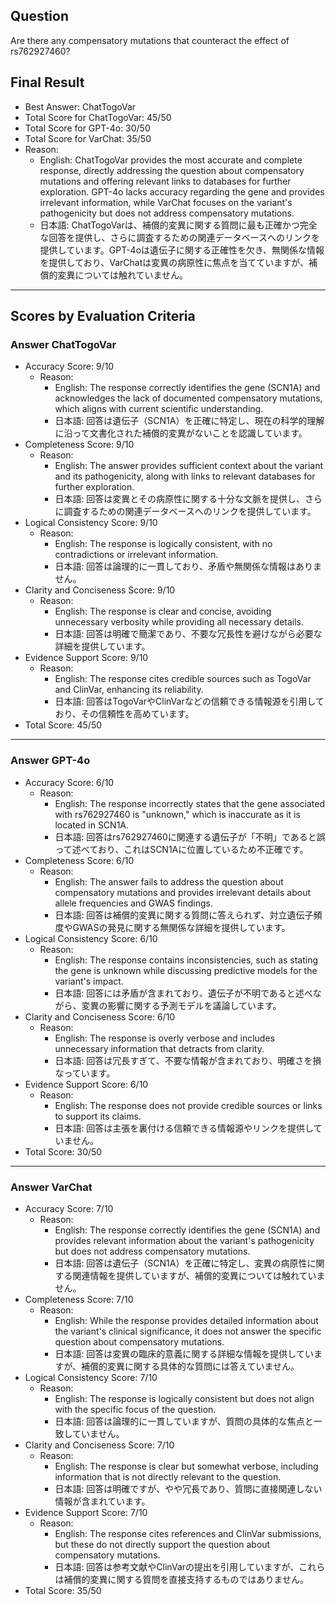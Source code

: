 ## Question

Are there any compensatory mutations that counteract the effect of rs762927460?

## Final Result

- Best Answer: ChatTogoVar
- Total Score for ChatTogoVar: 45/50
- Total Score for GPT-4o: 30/50
- Total Score for VarChat: 35/50
- Reason:
  - English: ChatTogoVar provides the most accurate and complete response, directly addressing the question about compensatory mutations and offering relevant links to databases for further exploration. GPT-4o lacks accuracy regarding the gene and provides irrelevant information, while VarChat focuses on the variant's pathogenicity but does not address compensatory mutations.
  - 日本語: ChatTogoVarは、補償的変異に関する質問に最も正確かつ完全な回答を提供し、さらに調査するための関連データベースへのリンクを提供しています。GPT-4oは遺伝子に関する正確性を欠き、無関係な情報を提供しており、VarChatは変異の病原性に焦点を当てていますが、補償的変異については触れていません。

---

## Scores by Evaluation Criteria

### Answer ChatTogoVar
- Accuracy Score: 9/10
  - Reason: 
    - English: The response correctly identifies the gene (SCN1A) and acknowledges the lack of documented compensatory mutations, which aligns with current scientific understanding.
    - 日本語: 回答は遺伝子（SCN1A）を正確に特定し、現在の科学的理解に沿って文書化された補償的変異がないことを認識しています。
- Completeness Score: 9/10
  - Reason: 
    - English: The answer provides sufficient context about the variant and its pathogenicity, along with links to relevant databases for further exploration.
    - 日本語: 回答は変異とその病原性に関する十分な文脈を提供し、さらに調査するための関連データベースへのリンクを提供しています。
- Logical Consistency Score: 9/10
  - Reason: 
    - English: The response is logically consistent, with no contradictions or irrelevant information.
    - 日本語: 回答は論理的に一貫しており、矛盾や無関係な情報はありません。
- Clarity and Conciseness Score: 9/10
  - Reason: 
    - English: The response is clear and concise, avoiding unnecessary verbosity while providing all necessary details.
    - 日本語: 回答は明確で簡潔であり、不要な冗長性を避けながら必要な詳細を提供しています。
- Evidence Support Score: 9/10
  - Reason: 
    - English: The response cites credible sources such as TogoVar and ClinVar, enhancing its reliability.
    - 日本語: 回答はTogoVarやClinVarなどの信頼できる情報源を引用しており、その信頼性を高めています。
- Total Score: 45/50

---

### Answer GPT-4o
- Accuracy Score: 6/10
  - Reason: 
    - English: The response incorrectly states that the gene associated with rs762927460 is "unknown," which is inaccurate as it is located in SCN1A.
    - 日本語: 回答はrs762927460に関連する遺伝子が「不明」であると誤って述べており、これはSCN1Aに位置しているため不正確です。
- Completeness Score: 6/10
  - Reason: 
    - English: The answer fails to address the question about compensatory mutations and provides irrelevant details about allele frequencies and GWAS findings.
    - 日本語: 回答は補償的変異に関する質問に答えられず、対立遺伝子頻度やGWASの発見に関する無関係な詳細を提供しています。
- Logical Consistency Score: 6/10
  - Reason: 
    - English: The response contains inconsistencies, such as stating the gene is unknown while discussing predictive models for the variant's impact.
    - 日本語: 回答には矛盾が含まれており、遺伝子が不明であると述べながら、変異の影響に関する予測モデルを議論しています。
- Clarity and Conciseness Score: 6/10
  - Reason: 
    - English: The response is overly verbose and includes unnecessary information that detracts from clarity.
    - 日本語: 回答は冗長すぎて、不要な情報が含まれており、明確さを損なっています。
- Evidence Support Score: 6/10
  - Reason: 
    - English: The response does not provide credible sources or links to support its claims.
    - 日本語: 回答は主張を裏付ける信頼できる情報源やリンクを提供していません。
- Total Score: 30/50

---

### Answer VarChat
- Accuracy Score: 7/10
  - Reason: 
    - English: The response correctly identifies the gene (SCN1A) and provides relevant information about the variant's pathogenicity but does not address compensatory mutations.
    - 日本語: 回答は遺伝子（SCN1A）を正確に特定し、変異の病原性に関する関連情報を提供していますが、補償的変異については触れていません。
- Completeness Score: 7/10
  - Reason: 
    - English: While the response provides detailed information about the variant's clinical significance, it does not answer the specific question about compensatory mutations.
    - 日本語: 回答は変異の臨床的意義に関する詳細な情報を提供していますが、補償的変異に関する具体的な質問には答えていません。
- Logical Consistency Score: 7/10
  - Reason: 
    - English: The response is logically consistent but does not align with the specific focus of the question.
    - 日本語: 回答は論理的に一貫していますが、質問の具体的な焦点と一致していません。
- Clarity and Conciseness Score: 7/10
  - Reason: 
    - English: The response is clear but somewhat verbose, including information that is not directly relevant to the question.
    - 日本語: 回答は明確ですが、やや冗長であり、質問に直接関連しない情報が含まれています。
- Evidence Support Score: 7/10
  - Reason: 
    - English: The response cites references and ClinVar submissions, but these do not directly support the question about compensatory mutations.
    - 日本語: 回答は参考文献やClinVarの提出を引用していますが、これらは補償的変異に関する質問を直接支持するものではありません。
- Total Score: 35/50